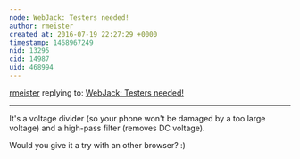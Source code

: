 ```yaml
---
node: WebJack: Testers needed!
author: rmeister
created_at: 2016-07-19 22:27:29 +0000
timestamp: 1468967249
nid: 13295
cid: 14987
uid: 468994
---
```




[rmeister](../profile/rmeister) replying to: [WebJack: Testers needed!](../notes/rmeister/07-18-2016/webjack-testers-needed)

----
It's a voltage divider (so your phone won't be damaged by a too large voltage) and a high-pass filter (removes DC voltage).

Would you give it a try with an other browser? :)